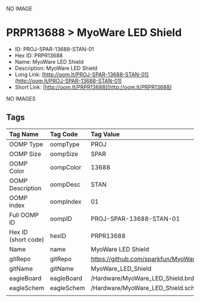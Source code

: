 


  
NO IMAGE  
# PRPR13688 > MyoWare LED Shield

- ID: PROJ-SPAR-13688-STAN-01
- Hex ID: PRPR13688
- Name: MyoWare LED Shield
- Description: MyoWare LED Shield
- Long Link: [http://oom.lt/PROJ-SPAR-13688-STAN-01](http://oom.lt/PROJ-SPAR-13688-STAN-01)
- Short Link: [http://oom.lt/PRPR13688](http://oom.lt/PRPR13688)
  
NO IMAGES  
## Tags
  

|Tag Name|Tag Code|Tag Value|
| :--- | :--- | :--- |
|OOMP Type|oompType|PROJ|
|OOMP Size|oompSize|SPAR|
|OOMP Color|oompColor|13688|
|OOMP Description|oompDesc|STAN|
|OOMP Index|oompIndex|01|
|Full OOMP ID|oompID|PROJ-SPAR-13688-STAN-01|
|Hex ID (short code)|hexID|PRPR13688|
|Name|name|MyoWare LED Shield|
|gitRepo|gitRepo|https://github.com/sparkfun/MyoWare_LED_Shield|
|gitName|gitName|MyoWare_LED_Shield|
|eagleBoard|eagleBoard|/Hardware/MyoWare_LED_Shield.brd|
|eagleSchem|eagleSchem|/Hardware/MyoWare_LED_Shield.sch|
||||
